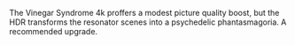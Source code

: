 The Vinegar Syndrome 4k proffers a modest picture quality boost, but the HDR transforms the resonator scenes into a psychedelic phantasmagoria. A recommended upgrade.
